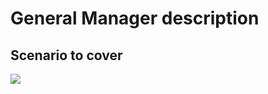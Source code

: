 # General Manager description

## Scenario to cover
<div>
   <img src="https://g.gravizo.com/svg?
  digraph G {
    aize =&quot;4,4&quot;;
    main [shape=box];
    main -&gt; parse [weight=8];
    parse -&gt; execute;
    main -&gt; init [style=dotted];
    main -&gt; cleanup;
    execute -&gt; { make_string; printf}
    init -&gt; make_string;
    edge [color=red];
    main -&gt; printf [style=bold,label=&quot;100 times&quot;];
    make_string [label=&quot;make a string&quot;];
    node [shape=box,style=filled,color=&quot;.7 .3 1.0&quot;];
    execute -&gt; compare;
  }" />
</div>
